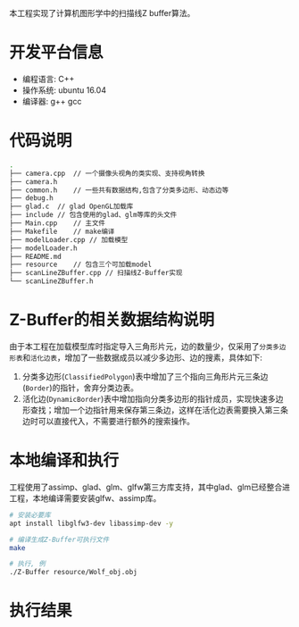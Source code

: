 本工程实现了计算机图形学中的扫描线Z buffer算法。

# 开发平台信息

 - 编程语言: C++
 - 操作系统: ubuntu 16.04
 - 编译器: g++  gcc

 # 代码说明
 

``` bash
.
├── camera.cpp  // 一个摄像头视角的类实现、支持视角转换
├── camera.h    
├── common.h    // 一些共有数据结构,包含了分类多边形、动态边等
├── debug.h
├── glad.c  // glad OpenGL加载库
├── include // 包含使用的glad、glm等库的头文件
├── Main.cpp    // 主文件
├── Makefile    // make编译
├── modelLoader.cpp // 加载模型
├── modelLoader.h
├── README.md
├── resource    // 包含三个可加载model
├── scanLineZBuffer.cpp // 扫描线Z-Buffer实现
└── scanLineZBuffer.h
```

# Z-Buffer的相关数据结构说明

由于本工程在加载模型库时指定导入三角形片元，边的数量少，仅采用了`分类多边形表`和`活化边表`，增加了一些数据成员以减少多边形、边的搜素，具体如下:

 1. 分类多边形(`ClassifiedPolygon`)表中增加了三个指向三角形片元三条边(`Border`)的指针，舍弃分类边表。
 2. 活化边(`DynamicBorder`)表中增加指向分类多边形的指针成员，实现快速多边形查找；增加一个边指针用来保存第三条边，这样在活化边表需要换入第三条边时可以直接代入，不需要进行额外的搜索操作。

# 本地编译和执行

工程使用了assimp、glad、glm、glfw第三方库支持，其中glad、glm已经整合进工程，本地编译需要安装glfw、assimp库。

``` bash
# 安装必要库
apt install libglfw3-dev libassimp-dev -y

# 编译生成Z-Buffer可执行文件
make

# 执行, 例
./Z-Buffer resource/Wolf_obj.obj
```

# 执行结果


